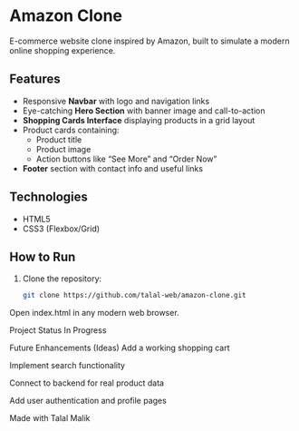 # Amazon Clone

E-commerce website clone inspired by Amazon, built to simulate a modern online shopping experience.

## Features

- Responsive **Navbar** with logo and navigation links
- Eye-catching **Hero Section** with banner image and call-to-action
- **Shopping Cards Interface** displaying products in a grid layout
- Product cards containing:
  - Product title
  - Product image
  - Action buttons like “See More” and “Order Now”
- **Footer** section with contact info and useful links

## Technologies

- HTML5
- CSS3 (Flexbox/Grid)

## How to Run

1. Clone the repository:
   ```bash
   git clone https://github.com/talal-web/amazon-clone.git
Open index.html in any modern web browser.

Project Status
 In Progress

Future Enhancements (Ideas)
 Add a working shopping cart

 Implement search functionality

 Connect to backend for real product data

 Add user authentication and profile pages

Made with Talal Malik


